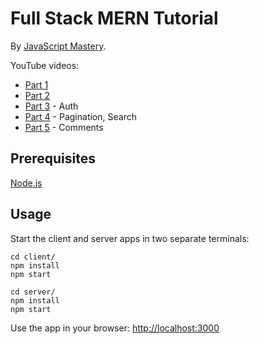 Full Stack MERN Tutorial
===

By [JavaScript Mastery](https://www.youtube.com/channel/UCmXmlB4-HJytD7wek0Uo97A).

YouTube videos:
- [Part 1](https://youtu.be/ngc9gnGgUdA)
- [Part 2](https://youtu.be/aibtHnbeuio)
- [Part 3](https://youtu.be/LKlO8vLvUao) - Auth
- [Part 4](https://youtu.be/LYWgPSbPDfQ) - Pagination, Search
- [Part 5](https://youtu.be/46NRrn4xi5Y) - Comments

Prerequisites
---

[Node.js](https://nodejs.org/en/)

Usage
---

Start the client and server apps in two separate terminals:

```shell
cd client/
npm install
npm start
```

```shell
cd server/
npm install
npm start
```

Use the app in your browser: <http://localhost:3000>
